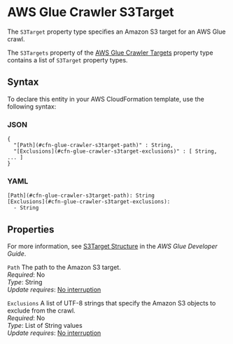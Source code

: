 # AWS Glue Crawler S3Target<a name="aws-properties-glue-crawler-s3target"></a>

<a name="aws-properties-glue-crawler-s3target-description"></a>The `S3Target` property type specifies an Amazon S3 target for an AWS Glue crawl\.

<a name="aws-properties-glue-crawler-s3target-inheritance"></a> The `S3Targets` property of the [AWS Glue Crawler Targets](aws-properties-glue-crawler-targets.md) property type contains a list of `S3Target` property types\.

## Syntax<a name="aws-properties-glue-crawler-s3target-syntax"></a>

To declare this entity in your AWS CloudFormation template, use the following syntax:

### JSON<a name="aws-properties-glue-crawler-s3target-syntax.json"></a>

```
{
  "[Path](#cfn-glue-crawler-s3target-path)" : String,
  "[Exclusions](#cfn-glue-crawler-s3target-exclusions)" : [ String, ... ]
}
```

### YAML<a name="aws-properties-glue-crawler-s3target-syntax.yaml"></a>

```
[Path](#cfn-glue-crawler-s3target-path): String
[Exclusions](#cfn-glue-crawler-s3target-exclusions): 
  - String
```

## Properties<a name="aws-properties-glue-crawler-s3target-properties"></a>

For more information, see [S3Target Structure](http://docs.aws.amazon.com/glue/latest/dg/aws-glue-api-crawler-crawling.html#aws-glue-api-crawler-crawling-S3Target) in the *AWS Glue Developer Guide*\.

`Path`  <a name="cfn-glue-crawler-s3target-path"></a>
The path to the Amazon S3 target\.  
 *Required*: No  
 *Type*: String  
 *Update requires*: [No interruption](using-cfn-updating-stacks-update-behaviors.md#update-no-interrupt) 

`Exclusions`  <a name="cfn-glue-crawler-s3target-exclusions"></a>
A list of UTF\-8 strings that specify the Amazon S3 objects to exclude from the crawl\.  
 *Required*: No  
 *Type*: List of String values  
 *Update requires*: [No interruption](using-cfn-updating-stacks-update-behaviors.md#update-no-interrupt) 